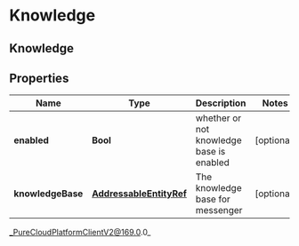 # Knowledge

## Knowledge

## Properties

|Name | Type | Description | Notes|
|------------ | ------------- | ------------- | -------------|
| **enabled** | **Bool** | whether or not knowledge base is enabled | [optional] |
| **knowledgeBase** | [**AddressableEntityRef**](AddressableEntityRef) | The knowledge base for messenger | [optional] |



_PureCloudPlatformClientV2@169.0.0_
